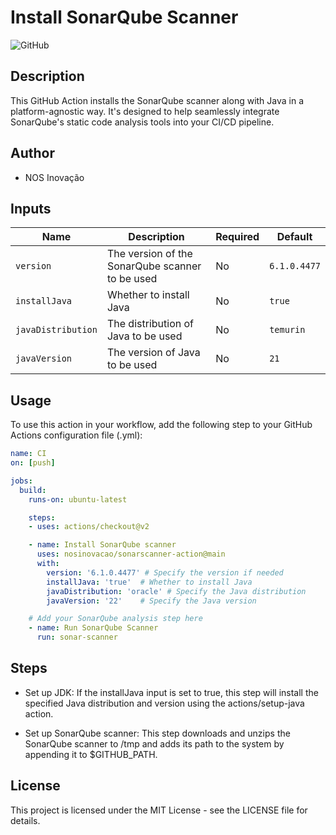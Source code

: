 # Install SonarQube Scanner

![GitHub](https://img.shields.io/github/license/nosinovacao/sonarscanner-action)

## Description

This GitHub Action installs the SonarQube scanner along with Java in a platform-agnostic way. 
It's designed to help seamlessly integrate SonarQube's static code analysis tools into your CI/CD pipeline.

## Author

- NOS Inovação

## Inputs

| Name              | Description                                          | Required | Default          |
| ----------------- | ---------------------------------------------------- | -------- | ---------------- |
| `version`         | The version of the SonarQube scanner to be used      | No       | `6.1.0.4477`     |
| `installJava`     | Whether to install Java                              | No       | `true`           |
| `javaDistribution`| The distribution of Java to be used                  | No       | `temurin`         |
| `javaVersion`     | The version of Java to be used                       | No       | `21`             |

## Usage

To use this action in your workflow, add the following step to your GitHub Actions configuration file (.yml):

```yaml
name: CI
on: [push]

jobs:
  build:
    runs-on: ubuntu-latest

    steps:
    - uses: actions/checkout@v2

    - name: Install SonarQube scanner
      uses: nosinovacao/sonarscanner-action@main
      with:
        version: '6.1.0.4477' # Specify the version if needed
        installJava: 'true'  # Whether to install Java
        javaDistribution: 'oracle' # Specify the Java distribution
        javaVersion: '22'    # Specify the Java version

    # Add your SonarQube analysis step here
    - name: Run SonarQube Scanner
      run: sonar-scanner
```

## Steps

- Set up JDK: If the installJava input is set to true, this step will install the specified Java distribution and version using the actions/setup-java action.

- Set up SonarQube scanner: This step downloads and unzips the SonarQube scanner to /tmp and adds its path to the system by appending it to $GITHUB_PATH.

## License

This project is licensed under the MIT License - see the LICENSE file for details.